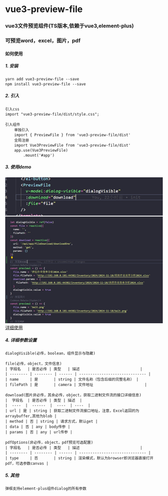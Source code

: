 vue3-preview-file
================
### vue3文件预览组件(TS版本,依赖于vue3,element-plus)
### 可预览word，excel，图片，pdf
#### 如何使用
##### 1. 安装
    yarn add vue3-preview-file --save
    npm install vue3-preview-file --save
##### 2. 引入    
    引入css   
    import "vue3-preview-file/dist/style.css";    

    引入组件   
        单独引入    
        import { PreviewFile } from 'vue3-preview-file/dist'   
        全局注册
        import Vue3PreviewFile from 'vue3-preview-file/dist'    
        app.use(Vue3PreviewFile)
            .mount('#app')
##### 3. 使用demo     
![demo1](https://github.com/ZhangChuan01/vue3-preview-file/blob/main/demo1.png)
![demo2](https://github.com/ZhangChuan01/vue3-preview-file/blob/main/demo2.png)
[详细使用](https://github.com/ZhangChuan01/vue3-preview-file/blob/main/src/App.vue)
##### 4. 详细参数设置        
    dialogVisible(必传，boolean，组件显示与隐藏)    

    file(必传，object，文件信息)
    | 字段名   | 是否必传 | 类型   | 描述                           |
    | -------- | -------- | ------ | ------------------------------ |
    | name     | 是       | string | 文件名称（包含后缀的完整名称） |
    | filePath | 是       | camera | 文件地址                       |

    download(图片非必传，其余必传，object，获取二进制文件流的接口详细信息)
    |  字段名  | 是否必传 | 类型 | 描述  |
    |  ----  |  ------  |  ----  | ----  |
    | url | 是 | string | 获取二进制文件流接口地址，注意，Excel返回的为arraybuffer,其他为blob |
    | method | 否 | string | 请求方式，默认get |
    | data | 否 | any | body传参 |
    | params | 否 | any | url传参 |

    pdfOptions(非必传，object，pdf预览可选配置)
    | 字段名   | 是否必传 | 类型   | 描述                           |
    | -------- | -------- | ------ | ------------------------------ |
    | type     | 否       | string | 渲染模式，默认为browser即浏览器直接打开pdf，可选参数canvas |
##### 5. 其他   
    弹框支持element-plus组件dialog的所有参数